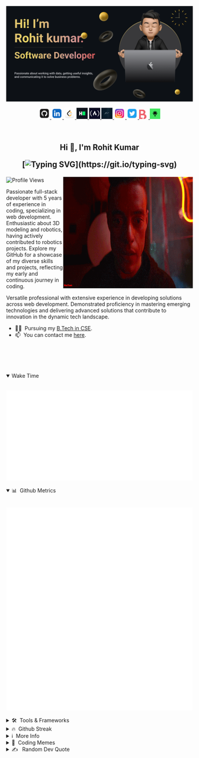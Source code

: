 <a href="https://www.rohitsaraf.in" target="_blank">
   <img src="./images/rohit-banner.png" >
</a>

<p align="center">

<a href="https://github.com/RohitKumar-tech" target="_blank">
    <img src="./images/github.png" height="30px">
</a>
<a href="https://www.linkedin.com/in/rohit-kumar-28aa94223/" target="_blank">
    <img src="./images/linkedin.png" height="30px">
</a>
<a href="https://leetcode.com/Rohit_kumar411/" target="_blank">
    <img src="./images/leetcode.png" height="30px">
</a>
<a href="https://www.hackerrank.com/profile/rohitkumar620200" target="_blank">
    <img src="./images/hackerRank.png" height="30px">
</a>
<a href="https://www.freecodecamp.org/Rohit_kumar_411" target="_blank">
    <img src="./images/FreeCodeCamp.jpeg" height="30px">
</a>
<a href="https://www.rohitsaraf.in/#home" target="_blank">
    <img src="./images/sign.jpg" height="30px">
</a>
<a href="https://www.instagram.com/rohit_kumarrrrr_/" target="_blank">
    <img src="./images/ig.png" height="30px">
</a>
<a href="https://twitter.com/Rk5108Kumar" target="_blank">
    <img src="./images/twitter.png" height="30px">
</a>
<a href="https://www.biodrop.io/RohitKumar-tech" target="_blank">
    <img src="./images/BioDrop.png" height="25px">
</a>
<a href="https://linktr.ee/rohitkumar_tech" target="_blank">
    <img src="./images/linktree.png" height="28px">
</a>

</p>
<br>

<h2 align="center" >Hi 👋, I'm Rohit Kumar
    
[![Typing SVG](https://readme-typing-svg.herokuapp.com?color=%239333F7&center=true&lines=Your+Friendly+Neighbourhood;Full+Stack+Developer;)](https://git.io/typing-svg)

</h2>

<img align=right width=350 height=300 src="./images/anXNiX.gif"/>

![Profile Views](https://komarev.com/ghpvc/?username=RohitKumar-tech&label=Profile%20views&color=0e75b6&style=flat)


Passionate full-stack developer with 5 years of experience in coding, specializing in web development. Enthusiastic about 3D modeling and robotics, having actively contributed to robotics projects. Explore my GitHub for a showcase of my diverse skills and projects, reflecting my early and continuous journey in coding.


Versatile professional with extensive experience in developing solutions across web development. Demonstrated proficiency in mastering emerging technologies and delivering advanced solutions that contribute to innovation in the dynamic tech landscape.

- 👨‍🎓 &nbsp;Pursuing my [B.Tech in CSE](https://www.srmist.edu.in).
- 📫 &nbsp;You can contact me [here](mailto:rohitkumar620200@gmail.com).

  
<br><br>
#

<details open>
   
<summary>Wake Time</summary>

<br>

![Metrics](metrics.plugin.wakatime.svg)

</details>

<details open>

<summary>📊 &nbsp;Github Metrics</summary>

<br>

![Metrics](github-metrics.svg)

</details>

<details>

<summary>🛠️ &nbsp;Tools & Frameworks</summary>

<br>

![Tools](https://skillicons.dev/icons?i=html,c,python,cpp,github,git,javascript,react,gcp,flask,css,mysql,php,mongo,sqlite,firebase,arduino,raspberrypi,figma)

> These are some of the tools and frameworks that I have worked with. My expertise includes working on web development. I have utilized a wide range of technologies, including Python, C, C++, JavaScript, HTML, CSS, React, MongoDB, MySQL, Git ,AutoCad , Fusion 360, Arduino, Raspberry Pi, ESP32, RP2040 touch LED display among others.

</details>

<details>

<summary>🔥 &nbsp;Github Streak</summary>

<br>

[![GitHub Streak](https://streak-stats.demolab.com?user=RohitKumar-tech&theme=github-dark&border_radius=20)](https://git.io/streak-stats)

</details>

<details>
   
<summary>ℹ️ &nbsp;More Info</summary>

<br>

> Note: Passionate full-stack developer with 5 years of experience in coding, specializing in web development. Enthusiastic about 3D modeling and robotics, having actively contributed to robotics projects. Explore my GitHub for a showcase of my diverse skills and projects, reflecting my early and continuous journey in coding.

</details>

<details>
   <summary>🤔 &nbsp;Coding Memes</summary>

   <br>

   <img margin=20 width=350 height=300 src="./meme/meme1.jpeg"/>
   <img margin=20 width=350 height=300 src="./meme/meme2.webp"/>
   <img margin=20 width=350 height=300 src="./meme/meme3.png"/>
   <img margin=20 width=350 height=300 src="./meme/meme4.jpeg"/>
   
</details>

<details>
   
<summary> ✍️ &nbsp; Random Dev Quote </summary>

![](https://quotes-github-readme.vercel.app/api?type=horizontal&theme=merko)

</details>

